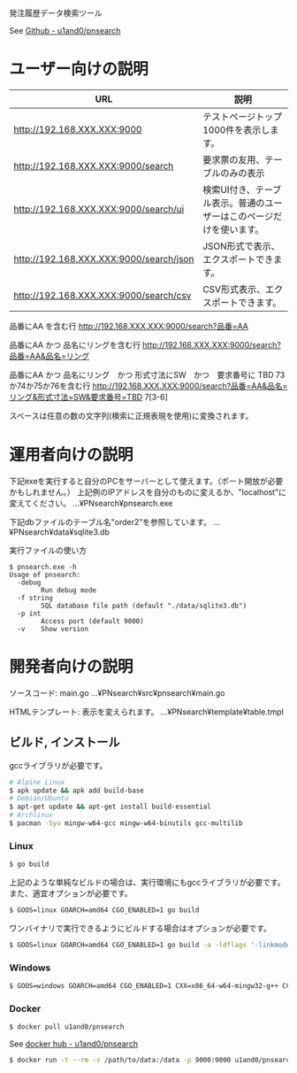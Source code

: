 発注履歴データ検索ツール

See [Github - u1and0/pnsearch](https://github.com/u1and0/pnsearch)


# ユーザー向けの説明

| URL    | 説明 |
|-----------------------------------------|-------------------------------------|
| http://192.168.XXX.XXX:9000             | テストページトップ1000件を表示します。 |
| http://192.168.XXX.XXX:9000/search      | 要求票の友用、テーブルのみの表示 |
| http://192.168.XXX.XXX:9000/search/ui   | 検索UI付き、テーブル表示。普通のユーザーはこのページだけを使います。 |
| http://192.168.XXX.XXX:9000/search/json | JSON形式で表示、エクスポートできます。 |
| http://192.168.XXX.XXX:9000/search/csv  | CSV形式表示、エクスポートできます。 |

品番にAA を含む行
	http://192.168.XXX.XXX:9000/search?品番=AA

品番にAA かつ 品名にリングを含む行
	http://192.168.XXX.XXX:9000/search?品番=AA&品名=リング

品番にAA かつ 品名にリング　かつ 形式寸法にSW　かつ　要求番号に TBD 73か74か75か76を含む行
	http://192.168.XXX.XXX:9000/search?品番=AA&品名=リング&形式寸法=SW&要求番号=TBD 7[3-6]

スペースは任意の数の文字列(検索に正規表現を使用)に変換されます。


# 運用者向けの説明

下記exeを実行すると自分のPCをサーバーとして使えます。（ポート開放が必要かもしれません。）
上記例のIPアドレスを自分のものに変えるか、"localhost"に変えてください。
	...¥PNsearch¥pnsearch.exe

下記dbファイルのテーブル名"order2"を参照しています。
	...¥PNsearch¥data¥sqlite3.db

実行ファイルの使い方
```
$ pnsearch.exe -h
Usage of pnsearch:
  -debug
    	Run debug mode
  -f string
    	SQL database file path (default "./data/sqlite3.db")
  -p int
    	Access port (default 9000)
  -v	Show version
```


# 開発者向けの説明

ソースコード: main.go
	...¥PNsearch¥src¥pnsearch¥main.go

HTMLテンプレート: 表示を変えられます。
	...¥PNsearch¥template¥table.tmpl

## ビルド, インストール
gccライブラリが必要です。

```bash
# Alpine Linux
$ apk update && apk add build-base
# Debian/Ubuntu
$ apt-get update && apt-get install build-essential
# Archlinux
$ pacman -Syu mingw-w64-gcc mingw-w64-binutils gcc-multilib
```

### Linux

```bash
$ go build
```

上記のような単純なビルドの場合は、実行環境にもgccライブラリが必要です。
また、適宜オプションが必要です。

```bash
$ GOOS=linux GOARCH=amd64 CGO_ENABLED=1 go build
```

ワンバイナリで実行できるようにビルドする場合はオプションが必要です。

```bash
$ GOOS=linux GOARCH=amd64 CGO_ENABLED=1 go build -a -ldflags '-linkmode external -extldflags "-static"'
```

### Windows

```bash
$ GOOS=windows GOARCH=amd64 CGO_ENABLED=1 CXX=x86_64-w64-mingw32-g++ CC=x86_64-w64-mingw32-gcc go build -o pnsearch.exe
```

### Docker

```bash
$ docker pull u1and0/pnsearch
```

See [docker hub - u1and0/pnsearch](https://hub.docker.com/repository/docker/u1and0/pnsearch)

```bash
$ docker run -t --rm -v /path/to/data:/data -p 9000:9000 u1and0/pnsearch
```
